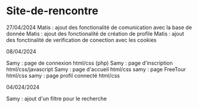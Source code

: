 # Site-de-rencontre

27/04/2024
Matis : ajout des fonctionalité de comunication avec la base de donnée
Matis : ajout des fonctionalité de création de profile
Matis : ajout des fonctinalité de verification de conection avec les cookies

08/04/2024

Samy : page de connexion                              html/css (php)
Samy : page d'inscription                             html/css/javascript
Samy : page d'accueil                                 html/css
samy : page FreeTour                                  html/css
samy : page profil connecté                           html/css

04/024/2024

Samy : ajout d'un filtre pour le recherche
